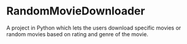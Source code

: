 RandomMovieDownloader
=====================

A project in Python which lets the users download specific movies or random movies based on rating and genre of the movie.
